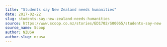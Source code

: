 ```yaml
---
title: "Students say New Zealand needs humanities"
date: 2017-02-22
slug: students-say-new-zealand-needs-humanities
source: https://www.scoop.co.nz/stories/ED1702/S00065/students-say-new-zealand-needs-humanities.htm
source_name: Scoop
author: NZUSA
author-slug: nzusa
---
```


